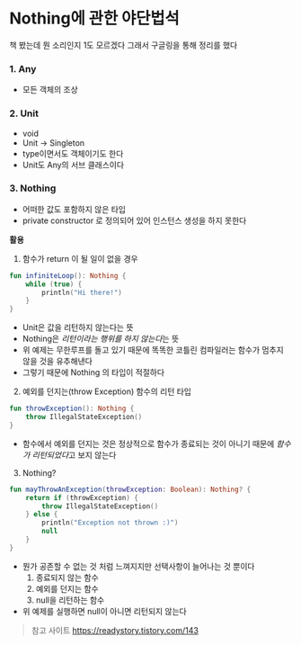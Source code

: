 # Nothing에 관한 야단법석

책 봤는데 뭔 소리인지 1도 모르겠다
그래서 구글링을 통해 정리를 했다

### 1. Any
- 모든 객체의 조상
### 2. Unit
- void
- Unit -> Singleton
- type이면서도 객체이기도 한다
- Unit도 Any의 서브 클래스이다
### 3. Nothing
- 어떠한 값도 포함하지 않은 타입
- private constructor 로 정의되어 있어 인스턴스 생성을 하지 못한다

**활용**
1. 함수가 return 이 될 일이 없을 경우
```kotlin
fun infiniteLoop(): Nothing {
    while (true) {
        println("Hi there!")
    }
}
```
  - Unit은 값을 리턴하지 않는다는 뜻
  - Nothing은 *리턴이라는 행위를 하지 않는다*는 뜻
  - 위 예제는 무한루프를 돌고 있기 때문에 똑똑한 코틀린 컴파일러는 함수가 멈추지 않을 것을 유추해낸다
  - 그렇기 때문에 Nothing 의 타입이 적절하다

2. 예외를 던지는(throw Exception) 함수의 리턴 타입
```kotlin
fun throwException(): Nothing {
    throw IllegalStateException()
}
```
- 함수에서 예외를 던지는 것은 정상적으로 함수가 종료되는 것이 아니기 때문에 *함수가 리턴되었다*고 보지 않는다

3. Nothing?
```kotlin
fun mayThrowAnException(throwException: Boolean): Nothing? {
    return if (throwException) {
        throw IllegalStateException()
    } else {
        println("Exception not thrown :)")
        null
    }
}
```
- 뭔가 공존할 수 없는 것 처럼 느껴지지만 선택사항이 늘어나는 것 뿐이다
  1) 종료되지 않는 함수
  2) 예외를 던지는 함수
  3) null을 리턴하는 함수
- 위 예제를 실행하면 null이 아니면 리턴되지 않는다


> 참고 사이트
> https://readystory.tistory.com/143